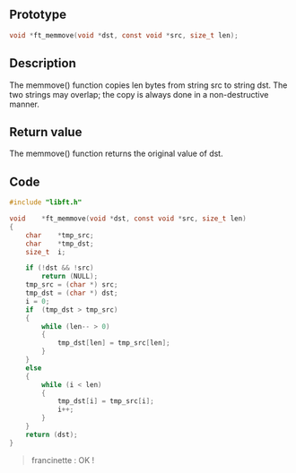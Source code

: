## Prototype

```c
void *ft_memmove(void *dst, const void *src, size_t len);
```

## Description

The memmove() function copies len bytes from string src to string dst.  The two strings may overlap; the
     copy is always done in a non-destructive manner.

## Return value

The memmove() function returns the original value of dst.

## Code

```c
#include "libft.h"

void    *ft_memmove(void *dst, const void *src, size_t len)
{
    char    *tmp_src;
    char    *tmp_dst;
    size_t  i;

    if (!dst && !src)
        return (NULL);
    tmp_src = (char *) src;
    tmp_dst = (char *) dst;
    i = 0;
    if  (tmp_dst > tmp_src)
    {
        while (len-- > 0)
        {
            tmp_dst[len] = tmp_src[len];
        }
    }
    else
    {
        while (i < len)
        {
            tmp_dst[i] = tmp_src[i];
            i++;
        }
    }
    return (dst);
}
```

> francinette : OK !